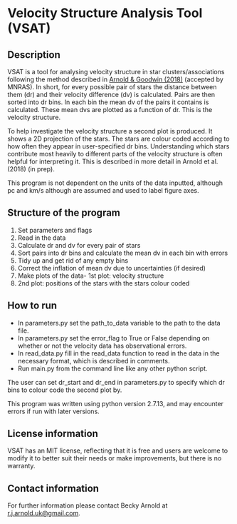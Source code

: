 # Velocity Structure Analysis Tool (VSAT)

Description
---

VSAT is a tool for analysing velocity structure in star clusters/associations 
following the method described in [Arnold & Goodwin (2018)](https://arxiv.org/abs/1812.05628) 
(accepted by MNRAS). In short, for every possible pair of stars the distance
between them (dr) and their velocity difference (dv) is calculated.
Pairs are then sorted into dr bins. In each bin the mean dv of
the pairs it contains is calculated. These mean dvs are plotted
as a function of dr. This is the velocity structure. 

To help investigate the velocity structure a second plot is produced. It
shows a 2D projection of the stars. The stars are colour coded according to
how often they appear in user-specified dr bins. Understanding which stars
contribute most heavily to different parts of the velocity structure is
often helpful for interpreting it. This is described in more detail in
Arnold et al. (2018) (in prep).

This program is not dependent on the units of the data inputted,
although pc and km/s although are assumed and used to label figure
axes.

Structure of the program
---

1. Set parameters and flags
2. Read in the data
3. Calculate dr and dv for every pair of stars
4. Sort pairs into dr bins and calculate the mean dv in each bin with errors
5. Tidy up and get rid of any empty bins
6. Correct the inflation of mean dv due to uncertainties (if desired)
7. Make plots of the data- 1st plot: velocity structure
8. 2nd plot: positions of the stars with the stars colour coded

How to run
---

* In parameters.py set the path_to_data variable to the path to the data file.
* In parameters.py set the error_flag to True or False depending on whether
or not the velocity data has observational errors.
* In read_data.py fill in the read_data function to read in the data in the necessary format, which is described in comments.
* Run main.py from the command line like any other python script.

The user can set dr_start and dr_end in parameters.py to specify which
dr bins to colour code the second plot by.

This program was written using python version 2.7.13, and may 
encounter errors if run with later versions.

License information
---

VSAT has an MIT license, reflecting that it is free and users are
welcome to modify it to better suit their needs or make improvements,
but there is no warranty.

Contact information
---

For further information please contact Becky Arnold at
r.j.arnold.uk@gmail.com. 
